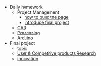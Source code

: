 <!-- 侧边栏 docs/_sidebar.md -->

- Daily homework
  - Project Management
    - [how to build the page](./Daily_homework/PM_mds/buildPage.md)
    - [introduce final project](./Daily_homework/PM_mds/introFinalTopic.md)
  - [CAD](./Daily_homework/CAD.md)
  - [Processing](./Daily_homework/processing.md)
  - [Arduino](./Daily_homework/Arduino.md)
  <!-- - [Preview code style](./Daily_homework/code_style.md) -->
- Final project
  - [topic](./finalProjects_mds/topic.md)
  - [User & Competitive products Research](./finalProjects_mds/research.md)
  - [innovation](./finalProjects_mds/innovation.md)
